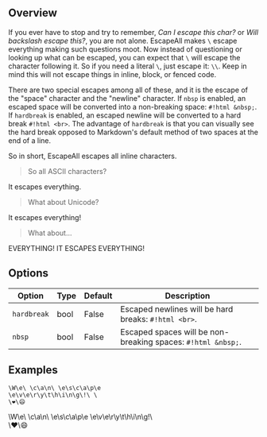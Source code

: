 ## Overview

If you ever have to stop and try to remember, *Can I escape this char?* or *Will backslash escape this?*, you are not alone.  EscapeAll makes `\` escape everything making such questions moot.  Now instead of questioning or looking up what can be escaped, you can expect that `\` will escape the character following it.  So if you need a literal `\`, just escape it: `\\`.  Keep in mind this will not escape things in inline, block, or fenced code.

There are two special escapes among all of these, and it is the escape of the "space" character and the "newline" character. If `nbsp` is enabled, an escaped space will be converted into a non-breaking space: `#!html &nbsp;`. If `hardbreak` is enabled, an escaped newline will be converted to a hard break `#!html <br>`. The advantage of `hardbreak` is that you can visually see the hard break opposed to Markdown's default method of two spaces at the end of a line.

So in short, EscapeAll escapes all inline characters.

> So all ASCII characters?

It escapes everything.

> What about Unicode?

It escapes everything!

> What about...

EVERYTHING! IT ESCAPES EVERYTHING!

## Options

Option      | Type | Default | Description
----------- | ---- | ------- | ----------
`hardbreak` | bool | False   | Escaped newlines will be hard breaks: `#!html <br>`.
`nbsp`      | bool | False   | Escaped spaces will be non-breaking spaces: `#!html &nbsp;`.


## Examples

```
\W\e\ \c\a\n\ \e\s\c\a\p\e
\e\v\e\r\y\t\h\i\n\g\!\ \
\❤\😄
```

\W\e\ \c\a\n\ \e\s\c\a\p\e
\e\v\e\r\y\t\h\i\n\g\!\ \
\❤\😄
